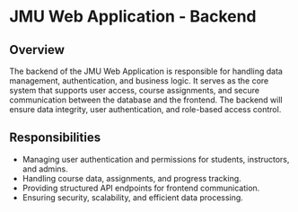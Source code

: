 # JMU Web Application - Backend

## Overview
The backend of the JMU Web Application is responsible for handling data management, authentication, and business logic. It serves as the core system that supports user access, course assignments, and secure communication between the database and the frontend. The backend will ensure data integrity, user authentication, and role-based access control.

## Responsibilities
- Managing user authentication and permissions for students, instructors, and admins.
- Handling course data, assignments, and progress tracking.
- Providing structured API endpoints for frontend communication.
- Ensuring security, scalability, and efficient data processing.
